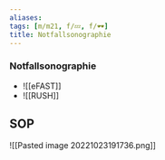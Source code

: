 ```yaml
---
aliases: 
tags: [m/m21, f/💤, f/🕶️]
title: Notfallsonographie
---
```

### Notfallsonographie
- ![[eFAST]]
- ![[RUSH]]
## SOP
![[Pasted image 20221023191736.png]]